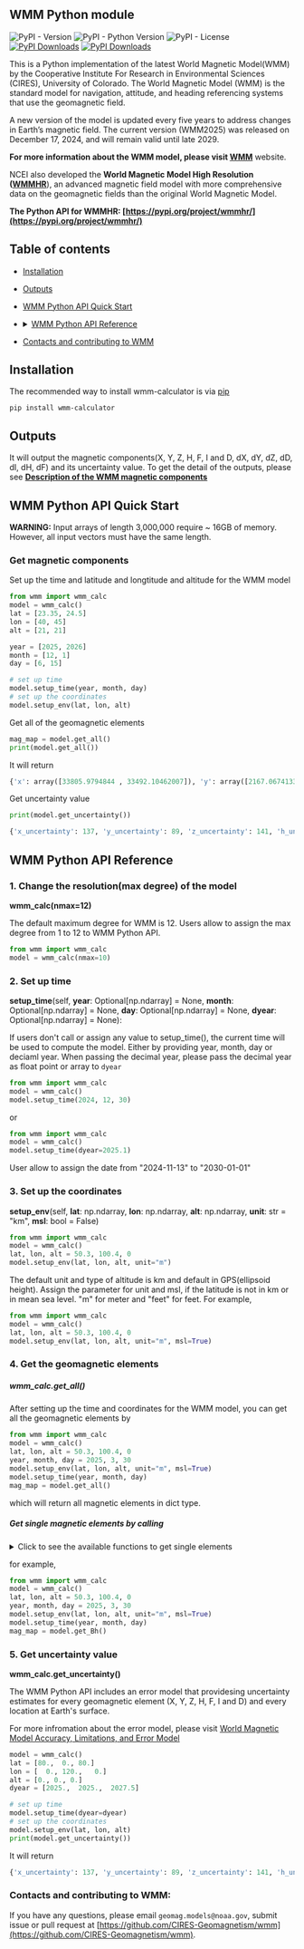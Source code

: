 

## WMM Python module

![PyPI - Version](https://img.shields.io/pypi/v/wmm-calculator)
![PyPI - Python Version](https://img.shields.io/pypi/pyversions/wmm-calculator)
![PyPI - License](https://img.shields.io/pypi/l/wmm-calculator)
[![PyPI Downloads](https://static.pepy.tech/badge/wmm-calculator/month)](https://pepy.tech/projects/wmm-calculator)
[![PyPI Downloads](https://static.pepy.tech/badge/wmm-calculator)](https://pepy.tech/projects/wmm-calculator)

This is a Python implementation of the latest World Magnetic Model(WMM) by the Cooperative Institute For Research in Environmental Sciences (CIRES), University of Colorado.
The World Magnetic Model (WMM) is the standard model for navigation, attitude, and heading referencing systems that use the  geomagnetic field. 

A new version of the model is updated every five years to address changes in Earth’s magnetic field. The current version (WMM2025) was released on December 17, 2024, and will remain valid until late 2029. 

**For more information about the WMM model, please visit [WMM](https://www.ncei.noaa.gov/products/world-magnetic-model)** website.

NCEI also developed the **World Magnetic Model High Resolution ([WMMHR](https://www.ncei.noaa.gov/products/world-magnetic-model-high-resolution)**), an advanced magnetic field model with more comprehensive data on the geomagnetic fields than the original World Magnetic Model.

**The Python API for WMMHR: [https://pypi.org/project/wmmhr/](https://pypi.org/project/wmmhr/)**

## Table of contents
- [Installation](#installation)
- [Outputs](#Output)
- [WMM Python API Quick Start](#WMM-Python-API-Quick-Start)
- <details> <summary><a href="#WMM-Python-API-Reference">WMM Python API Reference</a></summary>
  <ul>
  <li><a href="#1-change-the-resolutionmax-degree-of-the-model">wmm_calc(nmax=12)</a></li>
  <li><a href="#2-set-up-time">wmm_calc.setup_time</a></li>
  <li><a href="#3-set-up-the-coordinates">wmm_calc.setup_env</a></li>
  <li><a href="#5-get-uncertainty-value">wmm_calc.get_uncertainty</a></li>
  
  <li><details><summary><a href="#4-get-the-geomagnetic-elements">Get magnetic elements </a></summary>
      <nav>
     <ul>
     <li><a href="#get_all">wmm_calc.get_all() </a></li>
     <li><a href="#get-single-magnetic-elements-by-calling-">wmm_calc.get_Bx() </a></li>
     <li><a href="#get-single-magnetic-elements-by-calling-">wmm_calc.get_By() </a></li>
     <li><a href="#get-single-magnetic-elements-by-calling-">wmm_calc.get_Bz() </a></li>
     <li><a href="#get-single-magnetic-elements-by-calling-">wmm_calc.get_Bh() </a></li>
     <li><a href="#get-single-magnetic-elements-by-calling-">wmm_calc.get_Bf() </a></li>
     <li><a href="#get-single-magnetic-elements-by-calling-">wmm_calc.get_Bdec() </a></li>
     <li><a href="#get-single-magnetic-elements-by-calling-">wmm_calc.get_Binc() </a></li>
    
     <li><a href="#get-single-magnetic-elements-by-calling-">wmm_calc.get_dBx() </a></li>
     <li><a href="#get-single-magnetic-elements-by-calling-">wmm_calc.get_dBy() </a></li>
     <li><a href="#get-single-magnetic-elements-by-calling-">wmm_calc.get_dBz() </a></li>
     <li><a href="#get-single-magnetic-elements-by-calling-">wmm_calc.get_dBh() </a></li>
     <li><a href="#get-single-magnetic-elements-by-calling-">wmm_calc.get_dBf() </a></li>
     <li><a href="#get-single-magnetic-elements-by-calling-">wmm_calc.get_dBdec() </a></li>
     <li><a href="#get-single-magnetic-elements-by-calling-">wmm_calc.get_dBinc() </a></li>
    </ul>
  </ul>
  </nav>
  </details></li>
  </details>
- [Contacts and contributing to WMM](#contacts-and-contributing-to-wmm)

## Installation

The recommended way to install wmm-calculator is via [pip](https://pip.pypa.io/en/stable/)

```
pip install wmm-calculator 
```

## Outputs

It will output the magnetic components(X, Y, Z, H, F, I and D, dX, dY, dZ, dD, dI, dH, dF) and its uncertainty value. To get the detail of the outputs, please see **[Description of the WMM magnetic components](https://github.com/CIRES-Geomagnetism/wmm/blob/check_nmax/description.md)**

## WMM Python API Quick Start

**WARNING:** Input arrays of length 3,000,000 require ~ 16GB of memory. However, all input vectors must have the same length. 

### Get magnetic components
Set up the time and latitude and longtitude and altitude for the WMM model

```python
from wmm import wmm_calc
model = wmm_calc()
lat = [23.35, 24.5]
lon = [40, 45]
alt = [21, 21]

year = [2025, 2026]
month = [12, 1]
day = [6, 15]

# set up time
model.setup_time(year, month, day)
# set up the coordinates
model.setup_env(lat, lon, alt)
```

Get all of the geomagnetic elements

```python
mag_map = model.get_all()
print(model.get_all())
```
It will return 

```python
{'x': array([33805.9794844 , 33492.10462007]), 'y': array([2167.06741335, 1899.8602046 ]), 'z': array([23844.95317237, 26150.62563705]), 'h': array([33875.36612457, 33545.94671013]), 'f': array([41426.10555998, 42534.52435243]), 'dec': array([3.6678175, 3.2466589]), 'inc': array([35.14180823, 37.93807267]), 'dx': array([ 9.91215814, 14.60583551]), 'dy': array([-2.63505666, -4.26437959]), 'dz': array([40.35078867, 34.39738965]), 'dh': array([ 9.72328589, 14.34088148]), 'df': array([31.17702034, 32.45814375]), 'ddec': array([-0.00552022, -0.00868461]), 'dinc': array([0.03789554, 0.02466632])}
```

Get uncertainty value

```python
print(model.get_uncertainty())
```

```python
{'x_uncertainty': 137, 'y_uncertainty': 89, 'z_uncertainty': 141, 'h_uncertainty': 133, 'f_uncertainty': 138, 'declination_uncertainty': array([7.67519380e-06, 7.75056379e-06]), 'inclination_uncertainty': 0.2}
```

## WMM Python API Reference



### 1. Change the resolution(max degree) of the model

**wmm_calc(nmax=12)**

The default maximum degree for WMM is 12. Users allow to assign the max degree from 1 to 12 to WMM Python API.
```python
from wmm import wmm_calc
model = wmm_calc(nmax=10)
```


### 2. Set up time 

**setup_time**(self, **year**: Optional[np.ndarray] = None, **month**: Optional[np.ndarray] = None, **day**: Optional[np.ndarray] = None,
                   **dyear**: Optional[np.ndarray] = None):

If users don't call or assign any value to setup_time(), the current time will be used to compute the model.
Either by providing year, month, day or deciaml year. When passing the decimal year, please pass the decimal year as float point or array to `dyear`
```python
from wmm import wmm_calc
model = wmm_calc()
model.setup_time(2024, 12, 30)
```
or 
```python
from wmm import wmm_calc
model = wmm_calc()
model.setup_time(dyear=2025.1)
```

User allow to assign the date from "2024-11-13" to "2030-01-01"

### 3. Set up the coordinates

**setup_env**(self, **lat**: np.ndarray, **lon**: np.ndarray, **alt**: np.ndarray, **unit**: str = "km", **msl**: bool = False)
```python
from wmm import wmm_calc
model = wmm_calc()
lat, lon, alt = 50.3, 100.4, 0
model.setup_env(lat, lon, alt, unit="m")
```

The default unit and type of altitude is km and default in GPS(ellipsoid height). 
Assign the parameter for unit and msl, if the latitude is not in km or in mean sea level.
"m" for meter and "feet" for feet. For example,
```python
from wmm import wmm_calc
model = wmm_calc()
lat, lon, alt = 50.3, 100.4, 0
model.setup_env(lat, lon, alt, unit="m", msl=True)
```

### 4. Get the geomagnetic elements


##### wmm_calc.get_all()

After setting up the time and coordinates for the WMM model, you can get all the geomagnetic elements by

```python
from wmm import wmm_calc
model = wmm_calc()
lat, lon, alt = 50.3, 100.4, 0
year, month, day = 2025, 3, 30
model.setup_env(lat, lon, alt, unit="m", msl=True)
model.setup_time(year, month, day)
mag_map = model.get_all()
```

which will return all magnetic elements in dict type.

##### Get single magnetic elements by calling 
<details>
<summary>Click to see the available functions to get single elements</summary>
<p> <b>wmm_calc.get_Bx()</b>
  <li>Northward component of the Earth's magnetic field, measured in nanoteslas (nT). </li>
</p>

<p> <b>wmm_calc.get_By()</b>
  <li>Eastward component of the Earth's magnetic field, measured in nanoteslas (nT). </li>
</p>
<p><b>wmm_calc.get_Bz()</b>
<li>Downward component of the Earth's magnetic field, measured in nanoteslas (nT). </li>
</p>
<p><b>wmm_calc.get_Bh()</b>
<li>Horizontal intensity of the Earth's magnetic field, measured in nanoteslas (nT).</li>
</p>
<p><b>wmm_calc.get_Bf()</b>
<li>Total intensity of the Earth's magnetic field, measured in nanoteslas (nT).</li>
</p>
<p><b>wmm_calc.get_Bdec()</b>
<li>Rate of change of declination over time, measured in degrees per year.</li>
</p>
<p><b>wmm_calc.get_Binc()</b>
<li>Rate of inclination change over time, measured in degrees per year.</li>
</p>
<p><b>wmm_calc.get_dBx()</b>
<li>Rate of change of the northward component over time, measured in nanoteslas per year.</li>
</p>
<p><b>wmm_calc.get_dBy()</b>
<li>Rate of change of the eastward component over time, measured in nanoteslas per year.</li>
</p>
<p><b>wmm_calc.get_dBz()</b>
<li>Rate of change of the downward component over time, measured in nanoteslas per year.</li>
</p>
<p><b>wmm_calc.get_dBh()</b>
<li>Rate of change of horizontal intensity over time, measured in nanoteslas per year.</li>
</p>
<p><b>wmm_calc.get_dBf()</b>
<li>Rate of change of the total intensity over time, measured in nanoteslas per year.</li>
</p>
<p><b>wmm_calc.get_dBdec()</b>
<li>Rate of change of declination over time, measured in degrees per year.</li>
</p>
<p><b>wmm_calc.get_dBinc()</b>
<li>Rate of inclination change over time, measured in degrees per year.</li>
</p>
</details>

for example,
```python
from wmm import wmm_calc
model = wmm_calc()
lat, lon, alt = 50.3, 100.4, 0
year, month, day = 2025, 3, 30
model.setup_env(lat, lon, alt, unit="m", msl=True)
model.setup_time(year, month, day)
mag_map = model.get_Bh()
```

### 5. Get uncertainty value

**wmm_calc.get_uncertainty()**

The WMM Python API includes an error model that providesing uncertainty estimates for every geomagnetic element (X, Y, Z, H, F, I and D) and every location at Earth's surface. 

For more infromation about the error model, please visit [World Magnetic Model Accuracy, Limitations, and Error Model](https://www.ncei.noaa.gov/products/world-magnetic-model/accuracy-limitations-error-model)

```python
model = wmm_calc()
lat = [80.,  0., 80.]
lon = [  0., 120.,   0.]
alt = [0., 0., 0.]
dyear = [2025.,  2025.,  2027.5]

# set up time
model.setup_time(dyear=dyear)
# set up the coordinates
model.setup_env(lat, lon, alt)
print(model.get_uncertainty())

```
It will return
```python
{'x_uncertainty': 137, 'y_uncertainty': 89, 'z_uncertainty': 141, 'h_uncertainty': 133, 'f_uncertainty': 138, 'declination_uncertainty': array([3.98575493e-05, 6.55276509e-06, 3.99539341e-05]), 'inclination_uncertainty': 0.2}

```


### Contacts and contributing to WMM:
If you have any questions, please email `geomag.models@noaa.gov`, submit issue or pull request at [https://github.com/CIRES-Geomagnetism/wmm](https://github.com/CIRES-Geomagnetism/wmm).